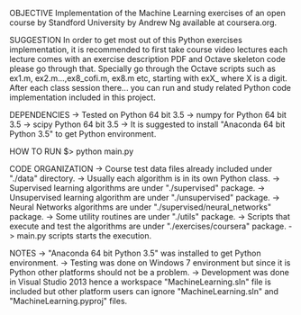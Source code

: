 
OBJECTIVE
  Implementation of the Machine Learning exercises of an open course by
  Standford University by Andrew Ng available at coursera.org.
  
SUGGESTION
  In order to get most out of this Python exercises implementation,
  it is recommended to first take course video lectures each lecture
  comes with an exercise description PDF and Octave skeleton code
  please go through that. Specially go through the Octave scripts
  such as ex1.m, ex2.m...,ex8_cofi.m, ex8.m etc, starting
  with exX_ where X is a digit.
  After each class session there... you can run and study related
  Python code implementation included in this project.
  
DEPENDENCIES
  -> Tested on Python 64 bit 3.5
  -> numpy for Python 64 bit 3.5
  -> scipy Python 64 bit 3.5
  -> It is suggested to install "Anaconda 64 bit Python 3.5" to get Python environment.
  
HOW TO RUN
  $> python main.py
  
CODE ORGANIZATION
  -> Course test data files already included under "./data" directory.
  -> Usually each algorithm is in its own Python class.
  -> Supervised learning algorithms are under "./supervised" package.
  -> Unsupervised learning algorithm are under "./unsupervised" package.
  -> Neural Networks algorithms are under "./supervised/neural_networks" package.
  -> Some utility routines are under "./utils" package.
  -> Scripts that execute and test the algorithms are under "./exercises/coursera"
     package.
  -> main.py scripts starts the execution.
  
NOTES
  -> "Anaconda 64 bit Python 3.5" was installed to get Python environment.
  -> Testing was done on Windows 7 environment but since it is Python other
      platforms should not be a problem.
  -> Development was done in Visual Studio 2013 hence a workspace "MachineLearning.sln"
      file is included but other platform users can ignore "MachineLearning.sln"
      and "MachineLearning.pyproj" files.
